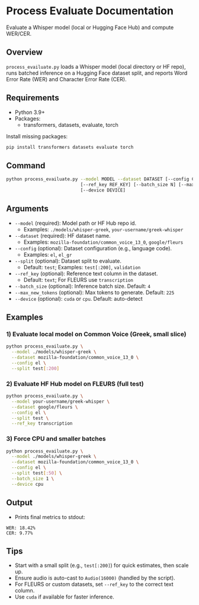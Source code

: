 # Process Evaluate Documentation

Evaluate a Whisper model (local or Hugging Face Hub) and compute WER/CER.

## Overview
`process_evailuate.py` loads a Whisper model (local directory or HF repo), runs batched inference on a Hugging Face dataset split, and reports Word Error Rate (WER) and Character Error Rate (CER).

## Requirements
- Python 3.9+
- Packages:
  - transformers, datasets, evaluate, torch

Install missing packages:
```bash
pip install transformers datasets evaluate torch
```

## Command
```bash
python process_evailuate.py --model MODEL --dataset DATASET [--config CONFIG] [--split SPLIT]
                            [--ref_key REF_KEY] [--batch_size N] [--max_new_tokens N]
                            [--device DEVICE]
```

## Arguments
- `--model` (required): Model path or HF Hub repo id.
  - Examples: `./models/whisper-greek`, `your-username/greek-whisper`
- `--dataset` (required): HF dataset name.
  - Examples: `mozilla-foundation/common_voice_13_0`, `google/fleurs`
- `--config` (optional): Dataset configuration (e.g., language code).
  - Examples: `el`, `el_gr`
- `--split` (optional): Dataset split to evaluate.
  - Default: `test`; Examples: `test[:200]`, `validation`
- `--ref_key` (optional): Reference text column in the dataset.
  - Default: `text`; For FLEURS use `transcription`
- `--batch_size` (optional): Inference batch size. Default: `4`
- `--max_new_tokens` (optional): Max tokens to generate. Default: `225`
- `--device` (optional): `cuda` or `cpu`. Default: auto-detect

## Examples

### 1) Evaluate local model on Common Voice (Greek, small slice)
```bash
python process_evailuate.py \
  --model ./models/whisper-greek \
  --dataset mozilla-foundation/common_voice_13_0 \
  --config el \
  --split test[:200]
```

### 2) Evaluate HF Hub model on FLEURS (full test)
```bash
python process_evailuate.py \
  --model your-username/greek-whisper \
  --dataset google/fleurs \
  --config el \
  --split test \
  --ref_key transcription
```

### 3) Force CPU and smaller batches
```bash
python process_evailuate.py \
  --model ./models/whisper-greek \
  --dataset mozilla-foundation/common_voice_13_0 \
  --config el \
  --split test[:50] \
  --batch_size 1 \
  --device cpu
```

## Output
- Prints final metrics to stdout:
```
WER: 18.42%
CER: 9.77%
```

## Tips
- Start with a small split (e.g., `test[:200]`) for quick estimates, then scale up.
- Ensure audio is auto-cast to `Audio(16000)` (handled by the script).
- For FLEURS or custom datasets, set `--ref_key` to the correct text column.
- Use `cuda` if available for faster inference.
